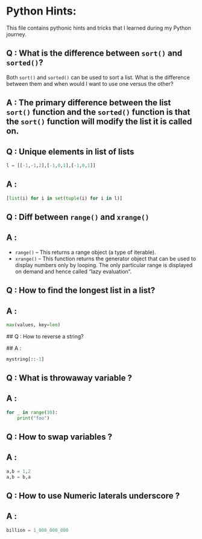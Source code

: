 # Python Hints:

This file contains pythonic hints and tricks that I learned during my Python journey.

## Q : What is the difference between `sort()` and `sorted()`?

Both `sort()` and `sorted()` can be used to sort a list. What is the difference between them and when would I want to use one versus the other?

## A : The primary difference between the list `sort()` function and the `sorted()` function is that the `sort()` function will modify the list it is called on. 

## Q : Unique elements in list of lists

```python
l = [[-1,-1,2],[-1,0,1],[-1,0,1]]
```

## A :

```python
[list(i) for i in set(tuple(i) for i in l)]
```

## Q : Diff between `range()` and `xrange()`

## A :

* `range()` – This returns a range object (a type of iterable). 
* `xrange()` – This function returns the generator object that can be used to display numbers only by looping. The only particular range is displayed on demand and hence called “lazy evaluation“.

## Q : How to find the longest list in a list?

## A : 
```python
max(values, key=len)
```


## Q : How to reverse a string?

## A : 
```python
mystring[::-1]
```

## Q : What is throwaway variable ?

## A : 
```python
for _ in range(10):
    print("foo")
```

## Q : How to swap variables ?

## A : 
```python
a,b = 1,2
a,b = b,a
```

## Q : How to use Numeric laterals underscore ?

## A :

```python
billion = 1_000_000_000
```


